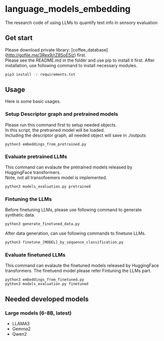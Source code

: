 # language_models_embedding
The research code of using LLMs to quantify text info in sensory evaluation

## Get start

Please download private library: [coffee_database] (http://gofile.me/3Rex9/rZ8SoE5iz) first.  
Please see the README.md in the folder and use pip to install it first.
After installation, use following command to install necessary modules.  

```bash
pip3 install -r requirements.txt
```

## Usage

Here is some basic usages.

### Setup Descriptor graph and pretrained models

Please run this command first to setup needed objects.  
In this script, the pretrained model will be loaded.  
Including the descriptor graph, all needed object will save in ./outputs

```python3
python3 embeddings_from_pretrained.py 
```

### Evaluate pretrained LLMs

This command can evalaute the pretrained models released by HuggingFace transformers.  
Note, not all transofoemers model is implemented.  

```python
python3 models_evaluation.py pretrained
```

### Fintuning the LLMs

Before finetuning LLMs, please use following command to generate synthetic data.  

```python
python3 generate_finetuned_data.py
```

After data generation, can use following commands to finetune LLMs.  

```python
python3 finetune_[MODEL]_by_sequence_classification.py 
```

### Evaluate finetuned LLMs

This command can evalaute the finetuned models released by HuggingFace transformers.
The finetuend model please refer Fintuning the LLMs part.  

```python3
python3 embeddings_from_finetuned.py 
python3 models_evaluation.py finetuned 
```

## Needed developed models

### Large models (6-8B, latest)

- LLAMA3
- Gemma2
- Qwen2


